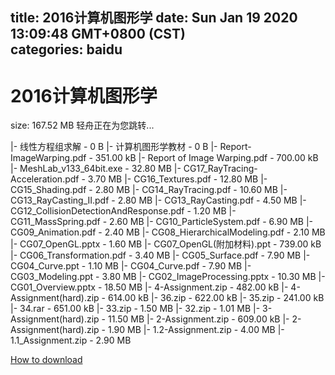 
title: 2016计算机图形学
date: Sun Jan 19 2020 13:09:48 GMT+0800 (CST)    
categories: baidu
---

# 2016计算机图形学
size: 167.52 MB
 轻舟正在为您跳转...
 
|- 线性方程组求解 - 0 B
|- 计算机图形学教材 - 0 B
|- Report-ImageWarping.pdf - 351.00 kB
|- Report of Image Warping.pdf - 700.00 kB
|- MeshLab_v133_64bit.exe - 32.80 MB
|- CG17_RayTracing-Acceleration.pdf - 3.70 MB
|- CG16_Textures.pdf - 12.80 MB
|- CG15_Shading.pdf - 2.80 MB
|- CG14_RayTracing.pdf - 10.60 MB
|- CG13_RayCasting_II.pdf - 2.80 MB
|- CG13_RayCasting.pdf - 4.50 MB
|- CG12_CollisionDetectionAndResponse.pdf - 1.20 MB
|- CG11_MassSpring.pdf - 2.60 MB
|- CG10_ParticleSystem.pdf - 6.90 MB
|- CG09_Animation.pdf - 2.40 MB
|- CG08_HierarchicalModeling.pdf - 2.10 MB
|- CG07_OpenGL.pptx - 1.60 MB
|- CG07_OpenGL(附加材料).ppt - 739.00 kB
|- CG06_Transformation.pdf - 3.40 MB
|- CG05_Surface.pdf - 7.90 MB
|- CG04_Curve.ppt - 1.10 MB
|- CG04_Curve.pdf - 7.90 MB
|- CG03_Modeling.ppt - 3.80 MB
|- CG02_ImageProcessing.pptx - 10.30 MB
|- CG01_Overview.pptx - 18.50 MB
|- 4-Assignment.zip - 482.00 kB
|- 4-Assignment(hard).zip - 614.00 kB
|- 36.zip - 622.00 kB
|- 35.zip - 241.00 kB
|- 34.rar - 651.00 kB
|- 33.zip - 1.50 MB
|- 32.zip - 1.01 MB
|- 3-Assignment(hard).zip - 11.50 MB
|- 2-Assignment.zip - 609.00 kB
|- 2-Assignment(hard).zip - 1.90 MB
|- 1.2-Assignment.zip - 4.00 MB
|- 1.1_Assignment.zip - 2.90 MB

[How to download](https://bpcam.bemobtrk.com/go/2ceec3aa-1ca2-46d6-b9ff-aaa5c184517c?jno=506)